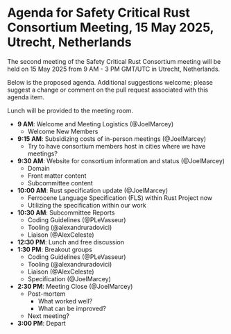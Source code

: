 # Agenda for Safety Critical Rust Consortium Meeting, 15 May 2025, Utrecht, Netherlands

The second meeting of the Safety Critical Rust Consortium meeting will be held on 15 May 2025 from 9 AM - 3 PM GMT/UTC in Utrecht, Netherlands. 

Below is the proposed agenda. Additional suggestions welcome; please suggest a change or comment on the pull request associated with this agenda item.

Lunch will be provided to the meeting room.

- **9 AM**: Welcome and Meeting Logistics (@JoelMarcey)
  - Welcome New Members
- **9:15 AM**: Subsidizing costs of in-person meetings (@JoelMarcey)
  - Try to have consortium members host in cities where we have meetings?
- **9:30 AM**: Website for consortium information and status (@JoelMarcey)
  - Domain
  - Front matter content
  - Subcommittee content
- **10:00 AM**: Rust specification update (@JoelMarcey)
  - Ferrocene Language Specification (FLS) within Rust Project now
  - Utilizing the specification within our work
- **10:30 AM**: Subcommittee Reports
  - Coding Guidelines (@PLeVasseur)
  - Tooling (@alexandruradovici)
  - Liaison (@AlexCeleste)
- **12:30 PM**: Lunch and free discussion
- **1:30 PM**: Breakout groups
  - Coding Guidelines (@PLeVasseur)
  - Tooling (@alexandruradovici)
  - Liaison (@AlexCeleste)
  - Specification (@JoelMarcey)
- **2:30 PM**: Meeting Close (@JoelMarcey)
  - Post-mortem
    - What worked well?
    - What can be improved?
  - Next meeting?
- **3:00 PM**: Depart